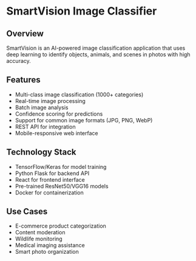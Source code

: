 # SmartVision Image Classifier

## Overview
SmartVision is an AI-powered image classification application that uses deep learning to identify objects, animals, and scenes in photos with high accuracy.

## Features
- Multi-class image classification (1000+ categories)
- Real-time image processing
- Batch image analysis
- Confidence scoring for predictions
- Support for common image formats (JPG, PNG, WebP)
- REST API for integration
- Mobile-responsive web interface

## Technology Stack
- TensorFlow/Keras for model training
- Python Flask for backend API
- React for frontend interface
- Pre-trained ResNet50/VGG16 models
- Docker for containerization

## Use Cases
- E-commerce product categorization
- Content moderation
- Wildlife monitoring
- Medical imaging assistance
- Smart photo organization
